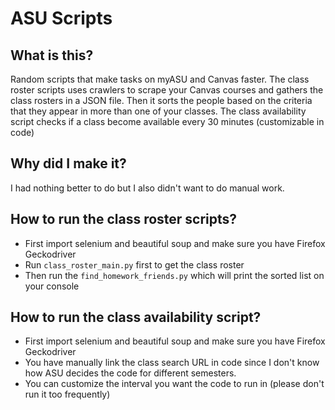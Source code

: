 # ASU Scripts
## What is this?
Random scripts that make tasks on myASU and Canvas faster. The class roster scripts uses crawlers to scrape your Canvas courses and gathers the class rosters in a JSON file.
Then it sorts the people based on the criteria that they appear in more than one of your classes. The class availability script checks if a class become available every 30 minutes (customizable in code)
## Why did I make it?
I had nothing better to do but I also didn't want to do manual work.
## How to run the class roster scripts?
- First import selenium and beautiful soup and make sure you have Firefox Geckodriver
- Run ``` class_roster_main.py ``` first to get the class roster
- Then run the ``` find_homework_friends.py ``` which will print the sorted list on your console

## How to run the class availability script?
- First import selenium and beautiful soup and make sure you have Firefox Geckodriver
- You have manually link the class search URL in code since I don't know how ASU decides the code for different semesters.
- You can customize the interval you want the code to run in (please don't run it too frequently)